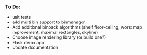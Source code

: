 ### To Do:
* unit tests
* add multi bin support to binmanager
* Add additional binpack algorithms (shelf floor-ceiling,
  worst map improvement, maximal rectangles, skyline)
* Choose image rendering library (or build one?)
* Flask demo app
* Update documentation
